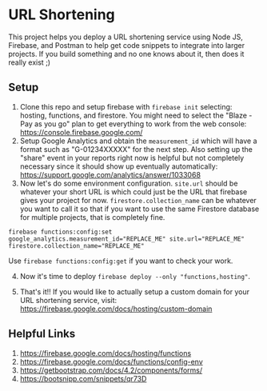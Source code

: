 # URL Shortening

This project helps you deploy a URL shortening service using Node JS, Firebase, and Postman to help get code snippets to integrate into larger projects. If you build something and no one knows about it, then does it really exist ;)

## Setup

1. Clone this repo and setup firebase with `firebase init` selecting: hosting, functions, and firestore. You might need to select the "Blaze - Pay as you go" plan to get everything to work from the web console: https://console.firebase.google.com/
2. Setup Google Analytics and obtain the `measurement_id` which will have a format such as "G-01234XXXXX" for the next step. Also setting up the "share" event in your reports right now is helpful but not completely necessary since it should show up eventually automatically: https://support.google.com/analytics/answer/1033068
3. Now let's do some environment configuration. `site.url` should be whatever your short URL is which could just be the URL that firebase gives your project for now. `firestore.collection_name` can be whatever you want to call it so that if you want to use the same Firestore database for multiple projects, that is completely fine.

```
firebase functions:config:set google_analytics.measurement_id="REPLACE_ME" site.url="REPLACE_ME" firestore.collection_name="REPLACE_ME"
```

Use `firebase functions:config:get` if you want to check your work.

4. Now it's time to deploy `firebase deploy --only "functions,hosting"`.

5. That's it!! If you would like to actually setup a custom domain for your URL shortening service, visit: https://firebase.google.com/docs/hosting/custom-domain

## Helpful Links

1. https://firebase.google.com/docs/hosting/functions
2. https://firebase.google.com/docs/functions/config-env
3. https://getbootstrap.com/docs/4.2/components/forms/
4. https://bootsnipp.com/snippets/qr73D
